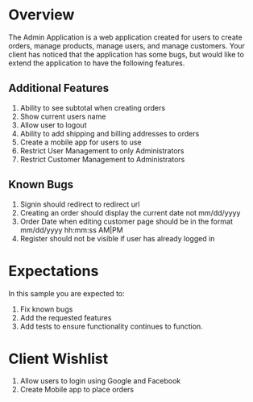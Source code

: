# Overview 

The Admin Application is a web application created for users to create orders, manage products, manage users, and manage customers. Your client has noticed that the application has 
some bugs, but would like to extend the application to have the following features.

## Additional Features

1. Ability to see subtotal when creating orders
1. Show current users name
1. Allow user to logout
1. Ability to add shipping and billing addresses to orders
1. Create a mobile app for users to use
1. Restrict User Management to only Administrators
1. Restrict Customer Management to Administrators

## Known Bugs

1. Signin should redirect to redirect url
1. Creating an order should display the current date not mm/dd/yyyy
1. Order Date when editing customer page should be in the format mm/dd/yyyy hh:mm:ss AM|PM
1. Register should not be visible if user has already logged in

# Expectations

In this sample you are expected to:

1. Fix known bugs
1. Add the requested features
1. Add tests to ensure functionality continues to function.

# Client Wishlist

1. Allow users to login using Google and Facebook
1. Create Mobile app to place orders

